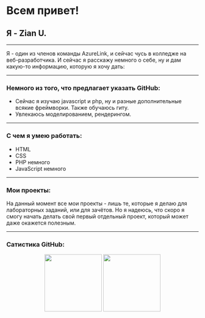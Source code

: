 # Всем привет!
## Я - Zian U.
***
Я - один из членов команды AzureLink, и сейчас чусь в колледже на веб-разработчика. И сейчас я расскажу немного о себе, ну и дам какую-то информацию, которую я хочу дать:
***
### Немного из того, что предлагает указать GitHub:
- Сейчас я изучаю javascript и php, ну и разные дополнительные всякие фреймворки. Также обучаюсь гиту.
- Увлекаюсь моделированием, рендерингом.
***
### С чем я умею работать:
- HTML
- CSS
- PHP немного
- JavaScript немного
***
### Мои проекты:
На данный момент все мои проекты - лишь те, которые я делаю для лабораторных заданий, или для зачётов. Но я надеюсь, что скоро я смогу начать делать свой первый отдельный проект, который может даже окажется полезным.
***
### Сатистика GitHub:
<p align='center'>
   <a href="https://github-readme-stats.vercel.app/api?username=azurelinker&show_icons=true&theme=algolia&hide=contribs,prs"><img
           height=150
           src="https://github-readme-stats.vercel.app/api?username=azurelinker&show_icons=true&theme=algolia&hide=contribs,prs"/></a>
   <a href="https://github-readme-stats.vercel.app/api/top-langs/?username=azurelinker&layout=compact&theme=algolia"><img height=150
                                                                  src="https://github-readme-stats.vercel.app/api/top-langs/?username=azurelinker&layout=compact&theme=algolia"/></a>
</p>
